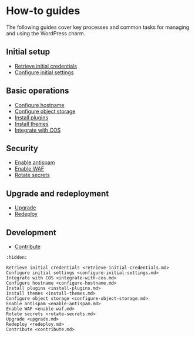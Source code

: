 # How-to guides

The following guides cover key processes and common tasks for managing
and using the WordPress charm.

## Initial setup
* [Retrieve initial credentials]
* [Configure initial settings]

## Basic operations
* [Configure hostname]
* [Configure object storage]
* [Install plugins]
* [Install themes]
* [Integrate with COS]

## Security
* [Enable antispam]
* [Enable WAF]
* [Rotate secrets]

## Upgrade and redeployment 
* [Upgrade]
* [Redeploy]

## Development
* [Contribute]

<!--Links-->
[Retrieve initial credentials]: retrieve-initial-credentials.md
[Configure initial settings]: configure-initial-settings.md
[Integrate with COS]: integrate-with-cos.md
[Configure hostname]: configure-hostname.md
[Install plugins]: install-plugins.md
[Install themes]: install-themes.md
[Configure object storage]: configure-object-storage.md
[Enable antispam]: enable-antispam.md
[Enable WAF]: enable-waf.md
[Rotate secrets]: rotate-secrets.md
[Upgrade]: upgrade.md
[Redeploy]: redeploy.md
[Contribute]: contribute.md

```{toctree}
:hidden:

Retrieve initial credentials <retrieve-initial-credentials.md>
Configure initial settings <configure-initial-settings.md>
Integrate with COS <integrate-with-cos.md>
Configure hostname <configure-hostname.md>
Install plugins <install-plugins.md>
Install themes <install-themes.md>
Configure object storage <configure-object-storage.md>
Enable antispam <enable-antispam.md>
Enable WAF <enable-waf.md>
Rotate secrets <rotate-secrets.md>
Upgrade <upgrade.md>
Redeploy <redeploy.md>
Contribute <contribute.md>
```